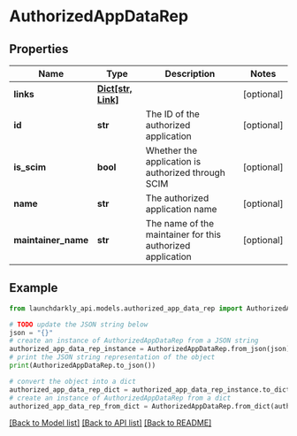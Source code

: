 # AuthorizedAppDataRep


## Properties

Name | Type | Description | Notes
------------ | ------------- | ------------- | -------------
**links** | [**Dict[str, Link]**](Link.md) |  | [optional] 
**id** | **str** | The ID of the authorized application | [optional] 
**is_scim** | **bool** | Whether the application is authorized through SCIM | [optional] 
**name** | **str** | The authorized application name | [optional] 
**maintainer_name** | **str** | The name of the maintainer for this authorized application | [optional] 

## Example

```python
from launchdarkly_api.models.authorized_app_data_rep import AuthorizedAppDataRep

# TODO update the JSON string below
json = "{}"
# create an instance of AuthorizedAppDataRep from a JSON string
authorized_app_data_rep_instance = AuthorizedAppDataRep.from_json(json)
# print the JSON string representation of the object
print(AuthorizedAppDataRep.to_json())

# convert the object into a dict
authorized_app_data_rep_dict = authorized_app_data_rep_instance.to_dict()
# create an instance of AuthorizedAppDataRep from a dict
authorized_app_data_rep_from_dict = AuthorizedAppDataRep.from_dict(authorized_app_data_rep_dict)
```
[[Back to Model list]](../README.md#documentation-for-models) [[Back to API list]](../README.md#documentation-for-api-endpoints) [[Back to README]](../README.md)


